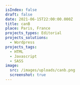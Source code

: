 ```yaml
---
isIndex: false
draft: false
date: 2021-06-15T22:00:00.000Z
title: canB
place: Paris, France
projects_types: Editorial
projects_solutions:
  - Wordpress
projects_tags:
  - HTML
  - Javascript
  - SASS
image:
  src: /images/uploads/canb.png
  screenshot: true
---
```

